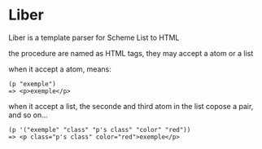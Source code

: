 # Liber

Liber is a template parser for Scheme List to HTML


the procedure are named as HTML tags, they may accept a atom or a list

when it accept a atom, means:
```
(p "exemple")
=> <p>exemple</p>
```

when it accept a list, the seconde and third atom in the list copose a pair, and so on...
```
(p '("exemple" "class" "p's class" "color" "red"))
=> <p class="p's class" color="red">exemple</p>
```
